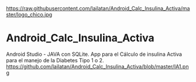 https://raw.githubusercontent.com/lailatan/Android_Calc_Insulina_Activa/master/logo_chico.jpg
# Android_Calc_Insulina_Activa
Android Studio - JAVA con SQLite. 
App para el Cálculo de insulina Activa para el manejo de la Diabetes Tipo 1 o 2.
https://github.com/lailatan/Android_Calc_Insulina_Activa/blob/master/IA1.png

